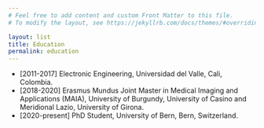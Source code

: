 ```yaml
---
# Feel free to add content and custom Front Matter to this file.
# To modify the layout, see https://jekyllrb.com/docs/themes/#overriding-theme-defaults

layout: list
title: Education
permalink: education
---
```


- [2011-2017] Electronic Engineering, Universidad del Valle, Cali, Colombia.
- [2018-2020] Erasmus Mundus Joint Master in Medical Imaging and Applications (MAIA), University of Burgundy, University of Casino and Meridional Lazio, University of Girona.
- [2020-present] PhD Student, University of Bern, Bern, Switzerland.
